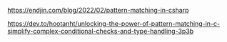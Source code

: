 https://endjin.com/blog/2022/02/pattern-matching-in-csharp

https://dev.to/hootanht/unlocking-the-power-of-pattern-matching-in-c-simplify-complex-conditional-checks-and-type-handling-3p3b